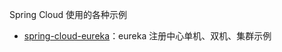 Spring Cloud 使用的各种示例
- [spring-cloud-eureka](https://github.com/wmmxsd/spring-cloud-demo/tree/master/spring-cloud-eureka)：eureka 注册中心单机、双机、集群示例
